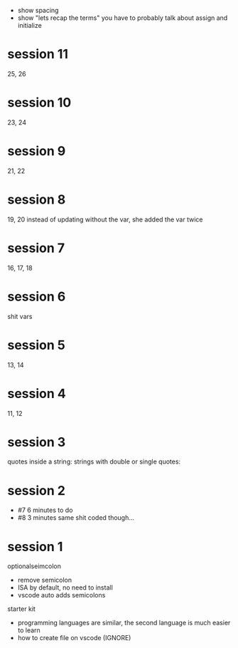 - show spacing
- show "lets recap the terms" you have to probably talk about assign and initialize

# session 11
25, 26

# session 10
23, 24

# session 9
21, 22

# session 8
19, 20
instead of updating without the var, she added the var twice
# session 7
16, 17, 18

# session 6

shit vars

# session 5

13, 14

# session 4

11, 12

# session 3

quotes inside a string:
strings with double or single quotes:

# session 2

- #7 6 minutes to do
- #8 3 minutes same shit coded though...

# session 1

optionalseimcolon

- remove semicolon
- ISA by default, no need to install
- vscode auto adds semicolons

starter kit

- programming languages are similar, the second language is much easier to learn
- how to create file on vscode (IGNORE)

